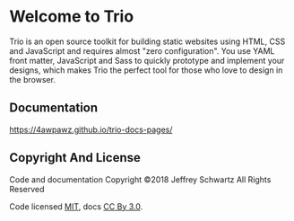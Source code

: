 # Welcome to Trio

Trio is an open source toolkit for building static websites using HTML, CSS and JavaScript and requires almost "zero configuration". You use YAML front matter, JavaScript and Sass to quickly prototype and implement your designs, which makes Trio the perfect tool for those who love to design in the browser.

## Documentation

https://4awpawz.github.io/trio-docs-pages/


## Copyright And License

Code and documentation Copyright &copy;2018 Jeffrey Schwartz All Rights Reserved

Code licensed <a target="_blank" href="https://github.com/4awpawz/trio/blob/master/LICENSE">MIT</a>, docs <a target="_blank" href="https://creativecommons.org/licenses/by/3.0/">CC By 3.0</a>.
